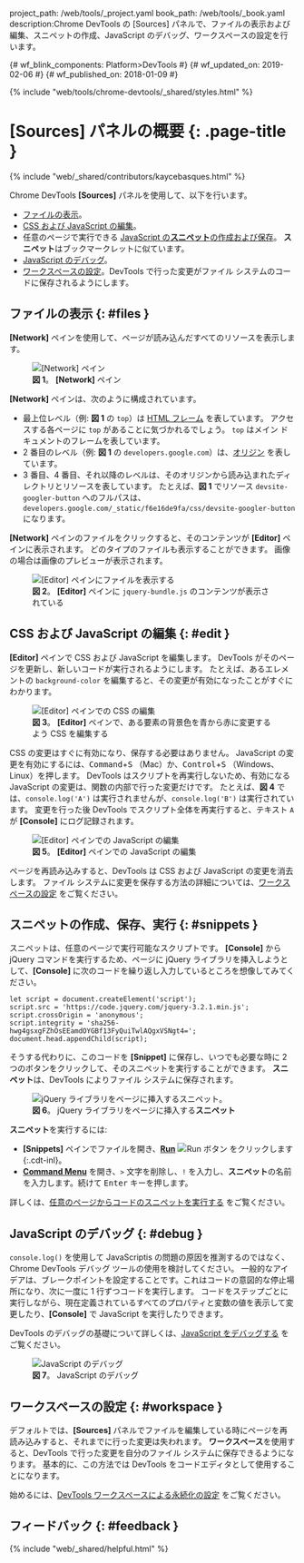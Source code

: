 project_path: /web/tools/_project.yaml
book_path: /web/tools/_book.yaml
description:Chrome DevTools の [Sources] パネルで、ファイルの表示および編集、スニペットの作成、JavaScript のデバッグ、ワークスペースの設定を行います。

{# wf_blink_components: Platform>DevTools #}
{# wf_updated_on: 2019-02-06 #}
{# wf_published_on: 2018-01-09 #}

{% include "web/tools/chrome-devtools/_shared/styles.html" %}

# [Sources] パネルの概要 {: .page-title }

{% include "web/_shared/contributors/kaycebasques.html" %}

Chrome DevTools **[Sources]** パネルを使用して、以下を行います。

* [ファイルの表示](#files)。
* [CSS および JavaScript の編集](#edit)。
* 任意のページで実行できる [JavaScript の**スニペット**の作成および保存](#snippets)。
  **スニペット**はブックマークレットに似ています。
* [JavaScript のデバッグ](#debug)。
* [ワークスペースの設定](#workspace)。DevTools で行った変更がファイル システムのコードに保存されるようにします。


## ファイルの表示 {: #files }

**[Network]** ペインを使用して、ページが読み込んだすべてのリソースを表示します。

<figure>
  <img src="images/sources-network-pane.png"
       alt="[Network] ペイン"/>
  <figcaption>
    <b>図 1</b>。 <b>[Network]</b> ペイン
</figcaption>
</figure>

**[Network]** ペインは、次のように構成されています。

* 最上位レベル（例: <b>図 1</b> の `top`）は [HTML フレーム][frame] を表しています。
  アクセスする各ページに `top` があることに気づかれるでしょう。 `top` はメイン ドキュメントのフレームを表しています。
* 2 番目のレベル（例: <b>図 1</b> の `developers.google.com`）は、[オリジン][origin] を表しています。
* 3 番目、4 番目、それ以降のレベルは、そのオリジンから読み込まれたディレクトリとリソースを表しています。
 たとえば、<b>図 1</b> でリソース `devsite-googler-button` へのフルパスは、`developers.google.com/_static/f6e16de9fa/css/devsite-googler-button` になります。



[frame]: https://www.w3.org/TR/html401/present/frames.html
[origin]: https://www.w3.org/TR/2011/WD-html5-20110525/origin-0.html

**[Network]** ペインのファイルをクリックすると、そのコンテンツが **[Editor]** ペインに表示されます。 どのタイプのファイルも表示することができます。
 画像の場合は画像のプレビューが表示されます。

<figure>
  <img src="images/sources-editor-pane.png"
       alt="[Editor] ペインにファイルを表示する"/>
  <figcaption>
    <b>図 2</b>。 <b>[Editor]</b> ペインに <code>jquery-bundle.js</code> のコンテンツが表示されている
    
  </figcaption>
</figure>

## CSS および JavaScript の編集 {: #edit }

**[Editor]** ペインで CSS および JavaScript を編集します。  DevTools がそのページを更新し、新しいコードが実行されるようにします。
 たとえば、あるエレメントの `background-color` を編集すると、その変更が有効になったことがすぐにわかります。


<figure>
  <img src="images/edit-css.gif"
       alt="[Editor] ペインでの CSS の編集"/>
  <figcaption>
    <b>図 3</b>。 <b>[Editor]</b> ペインで、ある要素の背景色を青から赤に変更するよう CSS を編集する
</figcaption>

</figure>

CSS の変更はすぐに有効になり、保存する必要はありません。 JavaScript の変更を有効にするには、<kbd>Command</kbd>+<kbd>S</kbd> （Mac）か、<kbd>Control</kbd>+<kbd>S</kbd> （Windows、Linux）を押します。
DevTools はスクリプトを再実行しないため、有効になる JavaScript の変更は、関数の内部で行った変更だけです。
 たとえば、<b>図 4</b> では、`console.log('A')` は実行されませんが、`console.log('B')` は実行されています。
 変更を行った後 DevTools でスクリプト全体を再実行すると、テキスト `A` が **[Console]** にログ記録されます。


<figure>
  <img src="images/edit-js.gif"
       alt="[Editor] ペインでの JavaScript の編集"/>
  <figcaption>
    <b>図 5</b>。 <b>[Editor]</b> ペインでの JavaScript の編集
  </figcaption>
</figure>

ページを再読み込みすると、DevTools は CSS および JavaScript の変更を消去します。 ファイル システムに変更を保存する方法の詳細については、[ワークスペースの設定](#workspace) をご覧ください。



## スニペットの作成、保存、実行 {: #snippets }

スニペットは、任意のページで実行可能なスクリプトです。 **[Console]** から jQuery コマンドを実行するため、ページに jQuery ライブラリを挿入しようとして、**[Console]** に次のコードを繰り返し入力しているところを想像してみてください。



    let script = document.createElement('script');
    script.src = 'https://code.jquery.com/jquery-3.2.1.min.js';
    script.crossOrigin = 'anonymous';
    script.integrity = 'sha256-hwg4gsxgFZhOsEEamdOYGBf13FyQuiTwlAQgxVSNgt4=';
    document.head.appendChild(script);

そうする代わりに、このコードを **[Snippet]** に保存し、いつでも必要な時に 2 つのボタンをクリックして、そのスニペットを実行することができます。
 **スニペット**は、DevTools によりファイル システムに保存されます。

<figure>
  <img src="images/snippet.png"
       alt="jQuery ライブラリをページに挿入するスニペット。"/>
  <figcaption>
    <b>図 6</b>。 jQuery ライブラリをページに挿入する<b>スニペット</b>
  </figcaption>
</figure>

**スニペット**を実行するには:

* **[Snippets]** ペインでファイルを開き、**[Run]** ![Run ボタン][run] をクリックします{:.cdt-inl}。
* [**Command Menu**][CM] を開き、`>` 文字を削除し、`!` を入力し、**スニペット**の名前を入力します。続けて <kbd>Enter</kbd> キーを押します。


[CM]: /web/tools/chrome-devtools/ui#command-menu
[run]: images/run-snippet.png

詳しくは、[任意のページからコードのスニペットを実行する][snip] をご覧ください。

[snip]: /web/tools/chrome-devtools/snippets

## JavaScript のデバッグ {: #debug }

`console.log()` を使用して JavaScriptis の問題の原因を推測するのではなく、Chrome DevTools デバッグ ツールの使用を検討してください。
 一般的なアイデアは、ブレークポイントを設定することです。これはコードの意図的な停止場所になり、次に一度に 1 行ずつコードを実行します。
 コードをステップごとに実行しながら、現在定義されているすべてのプロパティと変数の値を表示して変更したり、**[Console]** で JavaScript を実行したりできます。


DevTools のデバッグの基礎について詳しくは、[JavaScript をデバッグする](/web/tools/chrome-devtools/javascript/) をご覧ください。


<figure>
  <img src="images/debugging.png"
       alt="JavaScript のデバッグ"/>
  <figcaption>
    <b>図 7</b>。 JavaScript のデバッグ
  </figcaption>
</figure>

## ワークスペースの設定 {: #workspace }

デフォルトでは、**[Sources]** パネルでファイルを編集している時にページを再読み込みすると、それまでに行った変更は失われます。
 **ワークスペース**を使用すると、DevTools で行った変更を自分のファイル システムに保存できるようになります。
 基本的に、この方法では DevTools をコードエディタとして使用することになります。

始めるには、[DevTools ワークスペースによる永続化の設定][WS] をご覧ください。

[WS]: /web/tools/chrome-devtools/workspaces/

## フィードバック {: #feedback }

{% include "web/_shared/helpful.html" %}
